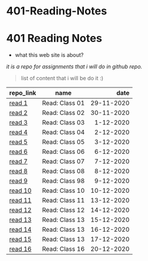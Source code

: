 # 401-Reading-Notes


#  401 Reading Notes
* what this web site is about?

*it is a repo for assignments that i will do in github repo.*

> list of content that i will be do it :) 

| repo_link |      name     |  date   |
|----------|:-------------:|------:|
|[read 1](https://hadeelhhawajreh.github.io/401-Reading-Notes/class-01)|Read: Class 01|29-11-2020|  
|[read 2](https://hadeelhhawajreh.github.io/401-Reading-Notes/class-02)|Read: Class 02|30-11-2020|  
|[read 3](https://hadeelhhawajreh.github.io/401-Reading-Notes/class-03)|Read: Class 03|1-12-2020|  
|[read 4](https://hadeelhhawajreh.github.io/401-Reading-Notes/class-04)|Read: Class 04|2-12-2020|  
|[read 5](https://hadeelhhawajreh.github.io/401-Reading-Notes/class-05)|Read: Class 05|3-12-2020|  
|[read 6](https://hadeelhhawajreh.github.io/401-Reading-Notes/class-06)|Read: Class 06|6-12-2020|  
|[read 7](https://hadeelhhawajreh.github.io/401-Reading-Notes/class-07)|Read: Class 07|7-12-2020|  
|[read 8](https://hadeelhhawajreh.github.io/401-Reading-Notes/class-08)|Read: Class 08|8-12-2020|  
|[read 9](https://hadeelhhawajreh.github.io/401-Reading-Notes/class-09)|Read: Class 98|9-12-2020|  
|[read 10](https://hadeelhhawajreh.github.io/401-Reading-Notes/class-10)|Read: Class 10|10-12-2020|  
|[read 11](https://hadeelhhawajreh.github.io/401-Reading-Notes/class-11)|Read: Class 11|13-12-2020|  
|[read 12](https://hadeelhhawajreh.github.io/401-Reading-Notes/class-12)|Read: Class 12|14-12-2020|
|[read 13](https://hadeelhhawajreh.github.io/401-Reading-Notes/class-13)|Read: Class 13|15-12-2020|  
|[read 14](https://hadeelhhawajreh.github.io/401-Reading-Notes/class-14)|Read: Class 13|16-12-2020|  
|[read 15](https://hadeelhhawajreh.github.io/401-Reading-Notes/class-15)|Read: Class 13|17-12-2020|  
|[read 16](https://hadeelhhawajreh.github.io/401-Reading-Notes/class-16)|Read: Class 16|20-12-2020|  


